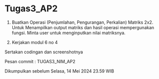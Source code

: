 # Tugas3_AP2
1. Buatkan Operasi (Penjumlahan, Pengurangan, Perkalian) Matriks 2x2. Untuk Menampilkan output matriks dan hasil operasi mempergunakan fungsi. Minta user untuk menginputkan nilai matriksnya.

2. Kerjakan modul 6 no 4

Sertakan codingan dan screenshotnya


Pesan commit : TUGAS3_NIM_AP2

Dikumpulkan sebelum Selasa, 14 Mei 2024 23.59 WIB
